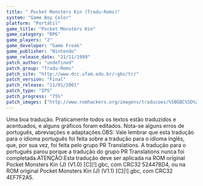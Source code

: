 ```yaml
---
title: " Pocket Monsters Kin (Tradu-Roms)"
system: "Game Boy Color"
platform: "Portátil"
game_title: "Pocket Monsters Kin"
game_category: "RPG"
game_players: "2"
game_developer: "Game Freak"
game_publisher: "Nintendo"
game_release_date: "21/11/1999"
patch_author: "undefined"
patch_group: "Tradu-Roms"
patch_site: "http://www.dcc.ufam.edu.br/~gbs/tr/"
patch_version: "Final"
patch_release: "11/01/2001"
patch_type: "IPS"
patch_progress: "75%"
patch_images: ["http://www.romhackers.org/imagens/traducoes/%5BGBC%5D%20Pocket%20Monsters%20Kin%20-%20Tradu-Roms%20-%201.png","http://www.romhackers.org/imagens/traducoes/%5BGBC%5D%20Pocket%20Monsters%20Kin%20-%20Tradu-Roms%20-%202.png","http://www.romhackers.org/imagens/traducoes/%5BGBC%5D%20Pocket%20Monsters%20Kin%20-%20Tradu-Roms%20-%203.png"]
---
```

Uma boa tradução. Praticamente todos os textos estão traduzidos e acentuados, e alguns gráficos foram editados. Nota-se alguns erros de português, abreviações e adaptações.OBS: Vale lembrar que esta tradução para o idioma português foi feita sobre a tradução para o idioma inglês, que, por sua vez, foi feita pelo grupo PR Translations. A tradução para o português parou porque a tradução do grupo PR Translations nunca foi completada.ATENÇÃO:Esta tradução deve ser aplicada na ROM original Pocket Monsters Kin (J) (V1.0) [C][!].gbc, com CRC32 524478D4, ou na ROM original Pocket Monsters Kin (J) (V1.1) [C][!].gbc, com CRC32 4EF7F2A5.